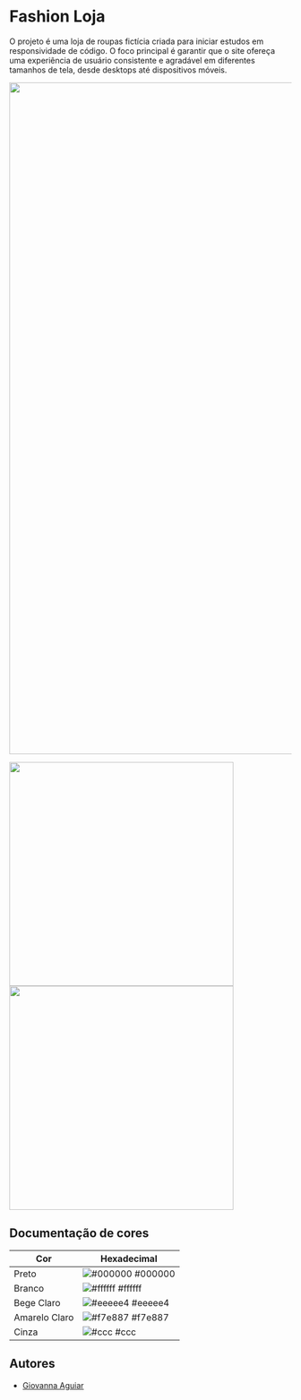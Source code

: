 # Fashion Loja

O projeto é uma loja de roupas fictícia criada para iniciar estudos em responsividade de código. O foco principal é garantir que o site ofereça uma experiência de usuário consistente e agradável em diferentes tamanhos de tela, desde desktops até dispositivos móveis.

<img width = "1200px" src="https://i.ibb.co/Tk3LDxB/1.png"> 

<img width = "400px" src="https://i.ibb.co/QpTcRPD/3.png">  <img width = "400px" src="https://i.ibb.co/wRdXzgs/2.png"> 

## Documentação de cores

| Cor               | Hexadecimal                                                |
| ----------------- | ---------------------------------------------------------------- |
| Preto      | ![#000000](https://via.placeholder.com/10/0a192f?text=+) #000000 |
| Branco       | ![#ffffff](https://via.placeholder.com/10/f8f8f8?text=+) #ffffff |
| Bege Claro       | ![#eeeee4](https://via.placeholder.com/10/00b48a?text=+) #eeeee4 |
| Amarelo Claro      | ![#f7e887](https://via.placeholder.com/10/00b48a?text=+) #f7e887 |
| Cinza       | ![#ccc](https://via.placeholder.com/10/00b48a?text=+) #ccc |


## Autores

- [Giovanna Aguiar](https://www.github.com/gio-aguiar)
